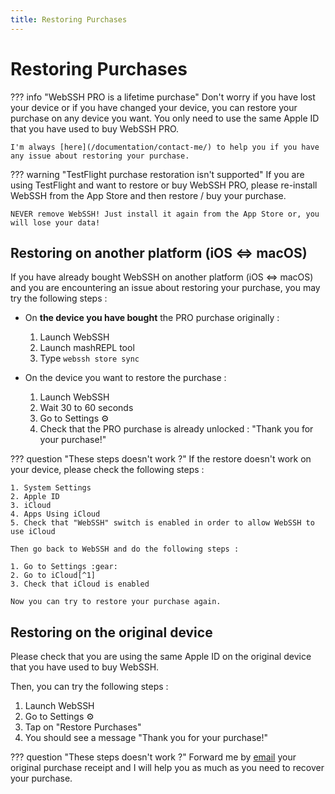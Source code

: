 ```yaml
---
title: Restoring Purchases
---
```


# Restoring Purchases

??? info "WebSSH PRO is a lifetime purchase"
    Don't worry if you have lost your device or if you have changed your device, you can restore your purchase on any device you want. You only need to use the same Apple ID that you have used to buy WebSSH PRO.

    I'm always [here](/documentation/contact-me/) to help you if you have any issue about restoring your purchase.

??? warning "TestFlight purchase restoration isn't supported"
    If you are using TestFlight and want to restore or buy WebSSH PRO, please re-install WebSSH from the App Store and then restore / buy your purchase.

    NEVER remove WebSSH! Just install it again from the App Store or, you will lose your data!

## Restoring on another platform (iOS <=> macOS)
If you have already bought WebSSH on another platform (iOS <=> macOS) and you are encountering an issue about restoring your purchase, you may try the following steps :

* On **the device you have bought** the PRO purchase originally :
    1. Launch WebSSH
    2. Launch mashREPL tool
    3. Type `webssh store sync`

* On the device you want to restore the purchase :
    1. Launch WebSSH
    2. Wait 30 to 60 seconds
    3. Go to Settings :gear:
    4. Check that the PRO purchase is already unlocked : "Thank you for your purchase!"

??? question "These steps doesn't work ?"
    If the restore doesn't work on your device, please check the following steps :

    1. System Settings
    2. Apple ID
    3. iCloud
    4. Apps Using iCloud
    5. Check that "WebSSH" switch is enabled in order to allow WebSSH to use iCloud

    Then go back to WebSSH and do the following steps :

    1. Go to Settings :gear:
    2. Go to iCloud[^1]
    3. Check that iCloud is enabled

    Now you can try to restore your purchase again.

## Restoring on the original device
Please check that you are using the same Apple ID on the original device that you have used to buy WebSSH.

Then, you can try the following steps :

1. Launch WebSSH
2. Go to Settings :gear:
3. Tap on "Restore Purchases"
4. You should see a message "Thank you for your purchase!"

??? question "These steps doesn't work ?"
    Forward me by [email](/documentation/contact-me/t) your original purchase receipt and I will help you as much as you need to recover your purchase.

[^1]: In order to use this functionality, you must upgrade WebSSH to 14.15